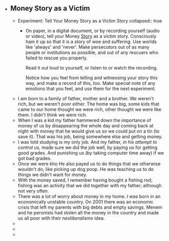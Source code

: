 - ## Money Story as a Victim
	- Experiment: Tell Your Money Story as a Victim Story
	  collapsed:: true
		- On paper, in a digital document, or by recording yourself (audio or video), tell your Money [Story](https://storyworld.mystrikingly.com/)
		   as a victim story. Consciously ham it up so that it is a story of woe 
		  and suffering. Use worlds like 'always' and 'never'. Make persecutors 
		  out of as many people or institutions as possible, and out of any 
		  rescuers who failed to rescue you properly.
		  
		  Read it out loud to yourself, or listen to or watch the recording.
		  
		  Notice how you feel from telling and witnessing your story this way, and make a record of this, too. Make special note of any emotions that you feel, and use them for the next experiment.
	- I am born to a family of father, mother and a brother. We weren't rich, but we weren't poor either. The home was big, some kids that came to our home thought we were rich, other thought we were like them. I didn't think we were rich.
	- When I was a kid my father hammered down the importance of money of us by disappearing the whole day and coming back at night with money that he would give us so we could put on a tin (to save it). That was his job, being somewhere else and getting money.
	- I was told studying is my only job. And my father, _in his attempt to control us_,  made sure we did the job well, by paying us for getting good grades. And punishing us (by taking computer time away) if we got bad grades.
	- Once we were kho He also payed us to do things that we otherwise wouldn't do, like picking up dog poop. He was teaching us to do things we didn't want for money.
	- With the money saved, I remember having bought a fishing rod; fishing was an activity that we did together with my father; although not very often.
	- There was a lot of worry about money in my home. I was born in an economically unstable country. On 2001 there was an economic crisis that left my parents with big debts and empty savings. Menem and he peronists had stolen all the money in the country and made us all poor with their _neoliberalismo_ idea.
	-
	-
	-